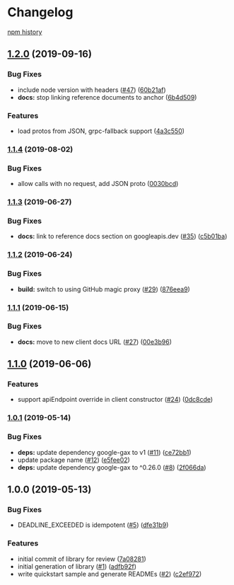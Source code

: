 # Changelog

[npm history][1]

[1]: https://www.npmjs.com/package/@google-cloud/web-risk?activeTab=versions

## [1.2.0](https://www.github.com/googleapis/nodejs-web-risk/compare/v1.1.4...v1.2.0) (2019-09-16)


### Bug Fixes

* include node version with headers ([#47](https://www.github.com/googleapis/nodejs-web-risk/issues/47)) ([60b21af](https://www.github.com/googleapis/nodejs-web-risk/commit/60b21af))
* **docs:** stop linking reference documents to anchor ([6b4d509](https://www.github.com/googleapis/nodejs-web-risk/commit/6b4d509))


### Features

* load protos from JSON, grpc-fallback support ([4a3c550](https://www.github.com/googleapis/nodejs-web-risk/commit/4a3c550))

### [1.1.4](https://www.github.com/googleapis/nodejs-web-risk/compare/v1.1.3...v1.1.4) (2019-08-02)


### Bug Fixes

* allow calls with no request, add JSON proto ([0030bcd](https://www.github.com/googleapis/nodejs-web-risk/commit/0030bcd))

### [1.1.3](https://www.github.com/googleapis/nodejs-web-risk/compare/v1.1.2...v1.1.3) (2019-06-27)


### Bug Fixes

* **docs:** link to reference docs section on googleapis.dev ([#35](https://www.github.com/googleapis/nodejs-web-risk/issues/35)) ([c5b01ba](https://www.github.com/googleapis/nodejs-web-risk/commit/c5b01ba))

### [1.1.2](https://www.github.com/googleapis/nodejs-web-risk/compare/v1.1.1...v1.1.2) (2019-06-24)


### Bug Fixes

* **build:** switch to using GitHub magic proxy ([#29](https://www.github.com/googleapis/nodejs-web-risk/issues/29)) ([876eea9](https://www.github.com/googleapis/nodejs-web-risk/commit/876eea9))

### [1.1.1](https://www.github.com/googleapis/nodejs-web-risk/compare/v1.1.0...v1.1.1) (2019-06-15)


### Bug Fixes

* **docs:** move to new client docs URL ([#27](https://www.github.com/googleapis/nodejs-web-risk/issues/27)) ([00e3b96](https://www.github.com/googleapis/nodejs-web-risk/commit/00e3b96))

## [1.1.0](https://www.github.com/googleapis/nodejs-web-risk/compare/v1.0.1...v1.1.0) (2019-06-06)


### Features

* support apiEndpoint override in client constructor ([#24](https://www.github.com/googleapis/nodejs-web-risk/issues/24)) ([0dc8cde](https://www.github.com/googleapis/nodejs-web-risk/commit/0dc8cde))

### [1.0.1](https://www.github.com/googleapis/nodejs-web-risk/compare/v1.0.0...v1.0.1) (2019-05-14)


### Bug Fixes

* **deps:** update dependency google-gax to v1 ([#11](https://www.github.com/googleapis/nodejs-web-risk/issues/11)) ([ce72bb1](https://www.github.com/googleapis/nodejs-web-risk/commit/ce72bb1))
* update package name ([#12](https://www.github.com/googleapis/nodejs-web-risk/issues/12)) ([e5fee02](https://www.github.com/googleapis/nodejs-web-risk/commit/e5fee02))
* **deps:** update dependency google-gax to ^0.26.0 ([#8](https://www.github.com/googleapis/nodejs-web-risk/issues/8)) ([2f066da](https://www.github.com/googleapis/nodejs-web-risk/commit/2f066da))

## 1.0.0 (2019-05-13)


### Bug Fixes

* DEADLINE_EXCEEDED is idempotent ([#5](https://www.github.com/googleapis/nodejs-web-risk/issues/5)) ([dfe31b9](https://www.github.com/googleapis/nodejs-web-risk/commit/dfe31b9))


### Features

* initial commit of library for review ([7a08281](https://www.github.com/googleapis/nodejs-web-risk/commit/7a08281))
* initial generation of library ([#1](https://www.github.com/googleapis/nodejs-web-risk/issues/1)) ([adfb92f](https://www.github.com/googleapis/nodejs-web-risk/commit/adfb92f))
* write quickstart sample and generate READMEs ([#2](https://www.github.com/googleapis/nodejs-web-risk/issues/2)) ([c2ef972](https://www.github.com/googleapis/nodejs-web-risk/commit/c2ef972))
